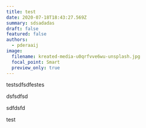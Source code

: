 ```yaml
---
title: test
date: 2020-07-18T18:43:27.569Z
summary: sdsadadas
draft: false
featured: false
authors:
  - pderaaij
image:
  filename: kreated-media-u0qrfvve6wu-unsplash.jpg
  focal_point: Smart
  preview_only: true
---
```

testsdfsdfestes

dsfsdfsd

sdfdsfd

test